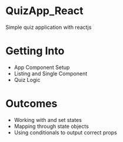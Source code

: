 # QuizApp_React
Simple quiz application with reactjs

# Getting Into
* App Component Setup
* Listing and Single Component
* Quiz Logic

# Outcomes
* Working with and set states
* Mapping through state objects
* Using conditionals to output correct props
